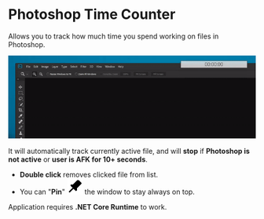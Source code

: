 
# Photoshop Time Counter
Allows you to track how much time you spend working on files in Photoshop.

![](showcase.gif)

It will automatically track currently active file, and will **stop** if **Photoshop is not active** or **user is AFK for 10+ seconds**.

* **Double click** removes clicked file from list.
* You can "**Pin**" ![Pin](PhotoshopTimeCounter/Images/pin_32.png) the window to stay always on top.

Application requires **.NET Core Runtime** to work. 
